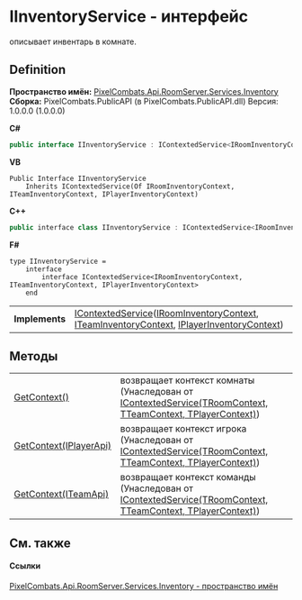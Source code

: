 # IInventoryService - интерфейс


описывает инвентарь в комнате.



## Definition
**Пространство имён:** <a href="5945d62f-d373-7a99-aa76-f4d88f1da8e8">PixelCombats.Api.RoomServer.Services.Inventory</a>  
**Сборка:** PixelCombats.PublicAPI (в PixelCombats.PublicAPI.dll) Версия: 1.0.0.0 (1.0.0.0)

**C#**
``` C#
public interface IInventoryService : IContextedService<IRoomInventoryContext, ITeamInventoryContext, IPlayerInventoryContext>
```
**VB**
``` VB
Public Interface IInventoryService
	Inherits IContextedService(Of IRoomInventoryContext, ITeamInventoryContext, IPlayerInventoryContext)
```
**C++**
``` C++
public interface class IInventoryService : IContextedService<IRoomInventoryContext^, ITeamInventoryContext^, IPlayerInventoryContext^>
```
**F#**
``` F#
type IInventoryService = 
    interface
        interface IContextedService<IRoomInventoryContext, ITeamInventoryContext, IPlayerInventoryContext>
    end
```

<table><tr><td><strong>Implements</strong></td><td><a href="7560407f-5a49-03ee-e909-e5d8162d1c67">IContextedService</a>(<a href="1b318b5b-454f-b4c0-8ae3-3264a20c45ac">IRoomInventoryContext</a>, <a href="84a35f49-6a6f-e041-ed24-9344eb29fec4">ITeamInventoryContext</a>, <a href="4960d6c5-297d-00e3-ac7b-cdb9e9287926">IPlayerInventoryContext</a>)</td></tr>
</table>



## Методы
<table>
<tr>
<td><a href="39b804d9-49b5-0bf4-6ae9-0eb2276ad2d0">GetContext()</a></td>
<td>возвращает контекст комнаты<br />(Унаследован от <a href="7560407f-5a49-03ee-e909-e5d8162d1c67">IContextedService(TRoomContext, TTeamContext, TPlayerContext)</a>)</td></tr>
<tr>
<td><a href="e5bfb119-47c9-9480-4a3c-44f361ffb49f">GetContext(IPlayerApi)</a></td>
<td>возвращает контекст игрока<br />(Унаследован от <a href="7560407f-5a49-03ee-e909-e5d8162d1c67">IContextedService(TRoomContext, TTeamContext, TPlayerContext)</a>)</td></tr>
<tr>
<td><a href="b32c88a6-192c-6c63-37dd-71717be72f4f">GetContext(ITeamApi)</a></td>
<td>возвращает контекст команды<br />(Унаследован от <a href="7560407f-5a49-03ee-e909-e5d8162d1c67">IContextedService(TRoomContext, TTeamContext, TPlayerContext)</a>)</td></tr>
</table>

## См. также


#### Ссылки
<a href="5945d62f-d373-7a99-aa76-f4d88f1da8e8">PixelCombats.Api.RoomServer.Services.Inventory - пространство имён</a>  
